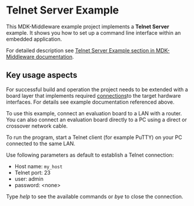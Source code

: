 # Telnet Server Example

This MDK-Middleware example project implements a **Telnet Server** example. It shows you how to set up a command line interface within an embedded application.

For detailed description see [Telnet Server Example section in MDK-Middleware documentation](https://arm-software.github.io/MDK-Middleware/latest/Network/Telnet_Server_Example.html).


## Key usage aspects

For successful build and operation the project needs to be extended with a board layer that implements required [connections](https://github.com/Open-CMSIS-Pack/cmsis-toolbox/blob/main/docs/ReferenceApplications.md#connections)to the target hardware interfaces. For details see example documentation referenced above.

To use this example, connect an evaluation board to a LAN with a router. You can also connect an evaluation board directly to a PC using a direct or crossover network cable.

To run the program, start a Telnet client (for example PuTTY) on your PC connected to the same LAN.

Use following parameters as default to establish a Telnet connection:

 - Host name:  `my_host`
 - Telnet port: 23
 - user: admin
 - password: \<none\>

Type *help* to see the available commands or *bye* to close the connection.
